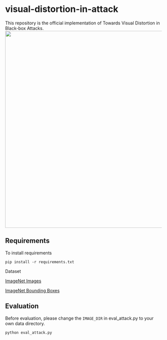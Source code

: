 # visual-distortion-in-attack
This repository is the official implementation of Towards Visual Distortion in Black-box Attacks.
<img src="https://github.com/Alina-1997/visual-distortion-in-attack/edit/master/model.png" width="633" >

## Requirements
To install requirements

```setup
pip install -r requirements.txt
```

Dataset

[ImageNet Images](http://www.image-net.org/archive/stanford/fall11_whole.tar)

[ImageNet Bounding Boxes](http://image-net.org/Annotation/Annotation.tar.gz)

## Evaluation
Before evaluation, please change the `IMAGE_DIR` in eval_attack.py to your own data directory.
```eval
python eval_attack.py
```

